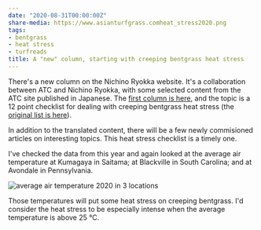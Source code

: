 ```yaml
---
date: "2020-08-31T00:00:00Z"
share-media: https://www.asianturfgrass.comheat_stress2020.png
tags:
- bentgrass
- heat stress
- turfreads
title: A "new" column, starting with creeping bentgrass heat stress
---
```


There's a new column on the Nichino Ryokka website. It's a collaboration between ATC and Nichino Ryokka, with some selected content from the ATC site published in Japanese. The [first column is here](http://www.nichino-ryokka.co.jp/column/1513/), and the topic is a 12 point checklist for dealing with creeping bentgrass heat stress (the [original list is here](https://www.asianturfgrass.com/2018-09-23-catching-up-on-reading-heat-stress/)).

In addition to the translated content, there will be a few newly commisioned articles on interesting topics. This heat stress checklist is a timely one.

I've checked the data from this year and again looked at the average air temperature at Kumagaya in Saitama; at Blackville in South Carolina; and at Avondale in Pennsylvania.

![average air temperature 2020 in 3 locations](heat_stress2020.png)

Those temperatures will put some heat stress on creeping bentgrass. I'd consider the heat stress to be especially intense when the average temperature is above 25 °C.



